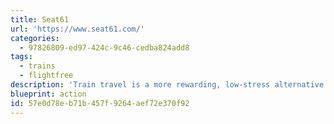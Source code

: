 ```yaml
---
title: Seat61
url: 'https://www.seat61.com/'
categories:
  - 97826809-ed97-424c-9c46-cedba824add8
tags:
  - trains
  - flightfree
description: 'Train travel is a more rewarding, low-stress alternative to flying, which brings us closer to the countries we visit and reduces our contribution to climate change. It''s time to rediscover the pleasure, romance & adventure of travel by train or ship. This site explains how to travel comfortably & affordably by train or ferry where you might think air was now the only option. For help with train travel, ask the Man in Seat 61!'
blueprint: action
id: 57e0d78e-b71b-457f-9264-aef72e370f92
---
```

